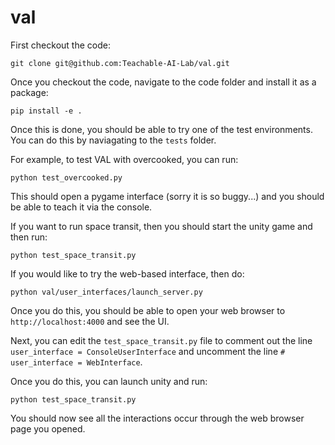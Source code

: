 # val

First checkout the code:
```
git clone git@github.com:Teachable-AI-Lab/val.git
```

Once you checkout the code, navigate to the code folder and install it as a package:
```
pip install -e .
```

Once this is done, you should be able to try one of the test environments. You
can do this by naviagating to the `tests` folder. 

For example, to test VAL with overcooked, you can run:
```
python test_overcooked.py
```

This should open a pygame interface (sorry it is so buggy...) and you should be
able to teach it via the console.

If you want to run space transit, then you should start the unity game and then run:
```
python test_space_transit.py
```

If you would like to try the web-based interface, then do:
```
python val/user_interfaces/launch_server.py
```

Once you do this, you should be able to open your web browser to `http://localhost:4000` and see the UI.

Next, you can edit the `test_space_transit.py` file to comment out the line `user_interface = ConsoleUserInterface` and uncomment the line `# user_interface = WebInterface`.

Once you do this, you can launch unity and run:
```
python test_space_transit.py
```

You should now see all the interactions occur through the web browser page you opened. 
